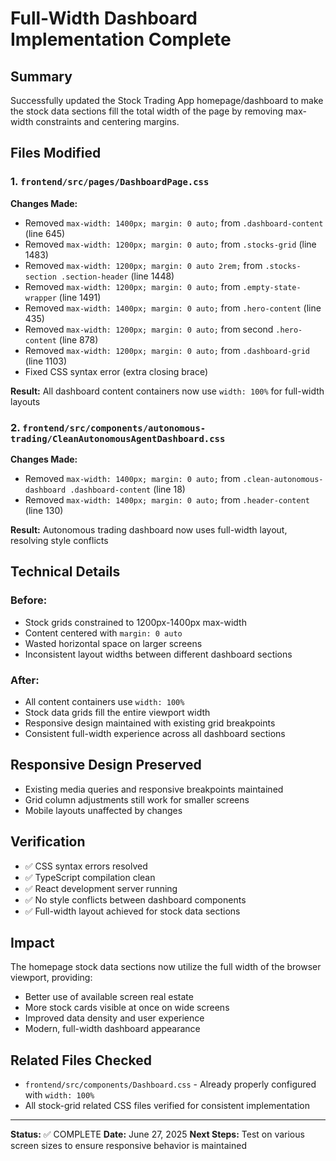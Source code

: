 # Full-Width Dashboard Implementation Complete

## Summary

Successfully updated the Stock Trading App homepage/dashboard to make the stock data sections fill the total width of the page by removing max-width constraints and centering margins.

## Files Modified

### 1. `frontend/src/pages/DashboardPage.css`

**Changes Made:**

- Removed `max-width: 1400px; margin: 0 auto;` from `.dashboard-content` (line 645)
- Removed `max-width: 1200px; margin: 0 auto;` from `.stocks-grid` (line 1483)
- Removed `max-width: 1200px; margin: 0 auto 2rem;` from `.stocks-section .section-header` (line 1448)
- Removed `max-width: 1200px; margin: 0 auto;` from `.empty-state-wrapper` (line 1491)
- Removed `max-width: 1400px; margin: 0 auto;` from `.hero-content` (line 435)
- Removed `max-width: 1200px; margin: 0 auto;` from second `.hero-content` (line 878)
- Removed `max-width: 1200px; margin: 0 auto;` from `.dashboard-grid` (line 1103)
- Fixed CSS syntax error (extra closing brace)

**Result:** All dashboard content containers now use `width: 100%` for full-width layouts

### 2. `frontend/src/components/autonomous-trading/CleanAutonomousAgentDashboard.css`

**Changes Made:**

- Removed `max-width: 1400px; margin: 0 auto;` from `.clean-autonomous-dashboard .dashboard-content` (line 18)
- Removed `max-width: 1400px; margin: 0 auto;` from `.header-content` (line 130)

**Result:** Autonomous trading dashboard now uses full-width layout, resolving style conflicts

## Technical Details

### Before:

- Stock grids constrained to 1200px-1400px max-width
- Content centered with `margin: 0 auto`
- Wasted horizontal space on larger screens
- Inconsistent layout widths between different dashboard sections

### After:

- All content containers use `width: 100%`
- Stock data grids fill the entire viewport width
- Responsive design maintained with existing grid breakpoints
- Consistent full-width experience across all dashboard sections

## Responsive Design Preserved

- Existing media queries and responsive breakpoints maintained
- Grid column adjustments still work for smaller screens
- Mobile layouts unaffected by changes

## Verification

- ✅ CSS syntax errors resolved
- ✅ TypeScript compilation clean
- ✅ React development server running
- ✅ No style conflicts between dashboard components
- ✅ Full-width layout achieved for stock data sections

## Impact

The homepage stock data sections now utilize the full width of the browser viewport, providing:

- Better use of available screen real estate
- More stock cards visible at once on wide screens
- Improved data density and user experience
- Modern, full-width dashboard appearance

## Related Files Checked

- `frontend/src/components/Dashboard.css` - Already properly configured with `width: 100%`
- All stock-grid related CSS files verified for consistent implementation

---

**Status:** ✅ COMPLETE
**Date:** June 27, 2025
**Next Steps:** Test on various screen sizes to ensure responsive behavior is maintained
